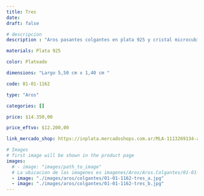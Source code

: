 ```yaml
---
title: Tres
date: 
draft: false

# descripcion
description : "Aros pasantes colgantes en plata 925 y cristal microcubic. Línea premium."

materials: Plata 925

color: Plateado

dimensions: "Largo 5,50 cm x 1,40 cm "

code: 01-01-1162

type: "Aros"

categories: []

price: $14.350,00

price_eftvo: $12.200,00

link_mercado_shop: https://inplata.mercadoshops.com.ar/MLA-1113269134-aros-plata-925-y-cristal-tres-_JM

# Images
# first image will be shown in the product page
images:
  # - image: "images/path_to_image"
  # La ubicacion de las imagenes es imagenes/Aros/Aros.Colgantes/01-01-1162-tres
  - image: "./images/aros/colgantes/01-01-1162-tres_a.jpg"
  - image: "./images/aros/colgantes/01-01-1162-tres_b.jpg"
---
```


